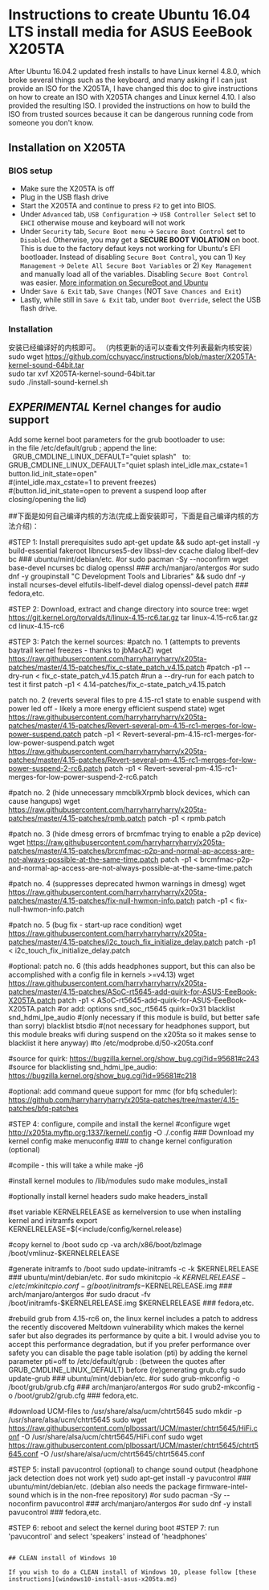 # Instructions to create Ubuntu 16.04 LTS install media for ASUS EeeBook X205TA

After Ubuntu 16.04.2 updated fresh installs to have Linux kernel 4.8.0, which broke several things such as the keyboard, and many asking if I can just provide an ISO for the X205TA, I have changed this doc to give instructions on how to create an ISO with X205TA changes and Linux kernel 4.10. I also provided the resulting ISO. I provided the instructions on how to build the ISO from trusted sources because it can be dangerous running code from someone you don't know.

## Installation on X205TA

### BIOS setup

* Make sure the X205TA is off
* Plug in the USB flash drive
* Start the X205TA and continue to press `F2` to get into BIOS.
* Under `Advanced` tab, `USB Configuration` -> `USB Controller Select` set to `EHCI` otherwise mouse and keyboard will not work
* Under `Security` tab, `Secure Boot menu` -> `Secure Boot Control` set to `Disabled`. Otherwise, you may get a **SECURE BOOT VIOLATION** on boot. This is due to the factory defaut keys not working for Ubuntu's EFI bootloader. Instead of disabling `Secure Boot Control`, you can 1) `Key Management` -> `Delete All Secure Boot Variables` or 2) `Key Management` and manually load all of the variables.  Disabling `Secure Boot Control` was easier. [More information on SecureBoot and Ubuntu](http://web.dodds.net/~vorlon/wiki/blog/SecureBoot_in_Ubuntu_12.10/)
* Under `Save & Exit` tab, `Save Changes` (NOT `Save Chances and Exit`)
* Lastly, while still in `Save & Exit` tab, under `Boot Override`, select the USB flash drive.

### Installation

安装已经编译好的内核即可。  （内核更新的话可以查看文件列表最新内核安装）
sudo wget https://github.com/cchuyacc/instructions/blob/master/X205TA-kernel-sound-64bit.tar  
sudo tar xvf X205TA-kernel-sound-64bit.tar  
sudo ./install-sound-kernel.sh  


## *EXPERIMENTAL* Kernel changes for audio support  
Add some kernel boot parameters for the grub bootloader to use:    
in the file /etc/default/grub ; append the line:    
    GRUB_CMDLINE_LINUX_DEFAULT="quiet splash"  
to:  
    GRUB_CMDLINE_LINUX_DEFAULT="quiet splash intel_idle.max_cstate=1 button.lid_init_state=open"  
    #(intel_idle.max_cstate=1 to prevent freezes)  
    #(button.lid_init_state=open to prevent a suspend loop after closing/opening the lid)  



##下面是如何自己编译内核的方法(完成上面安装即可，下面是自己编译内核的方法介绍)：

#STEP 1: Install prerequisites
sudo apt-get update && sudo apt-get install -y build-essential fakeroot libncurses5-dev libssl-dev ccache dialog libelf-dev bc ### ubuntu/mint/debian/etc.
#or
sudo pacman -Sy --noconfirm wget base-devel ncurses bc dialog openssl ### arch/manjaro/antergos
#or
sudo dnf -y groupinstall "C Development Tools and Libraries" && sudo dnf -y install ncurses-devel elfutils-libelf-devel dialog openssl-devel patch ### fedora,etc.

#STEP 2: Download, extract and change directory into source tree:
wget https://git.kernel.org/torvalds/t/linux-4.15-rc6.tar.gz
tar linux-4.15-rc6.tar.gz
cd linux-4.15-rc6

#STEP 3: Patch the kernel sources:
#patch no. 1 (attempts to prevents baytrail kernel freezes - thanks to jbMacAZ)
wget https://raw.githubusercontent.com/harryharryharry/x205ta-patches/master/4.15-patches/fix_c-state_patch_v4.15.patch
#patch -p1 --dry-run < fix_c-state_patch_v4.15.patch #run a --dry-run for each patch to test it first
patch -p1 < 4.14-patches/fix_c-state_patch_v4.15.patch

patch no. 2 (reverts several files to pre 4.15-rc1 state to enable suspend with power led off - likely a more energy efficient suspend state)
wget https://raw.githubusercontent.com/harryharryharry/x205ta-patches/master/4.15-patches/Revert-several-pm-4.15-rc1-merges-for-low-power-suspend.patch
patch -p1 < Revert-several-pm-4.15-rc1-merges-for-low-power-suspend.patch
wget https://raw.githubusercontent.com/harryharryharry/x205ta-patches/master/4.15-patches/Revert-several-pm-4.15-rc1-merges-for-low-power-suspend-2-rc6.patch
patch -p1 < Revert-several-pm-4.15-rc1-merges-for-low-power-suspend-2-rc6.patch

#patch no. 2 (hide unnecessary mmcblkXrpmb block devices, which can cause hangups)
wget https://raw.githubusercontent.com/harryharryharry/x205ta-patches/master/4.15-patches/rpmb.patch
patch -p1 < rpmb.patch

#patch no. 3 (hide dmesg errors of brcmfmac trying to enable a p2p device)
wget https://raw.githubusercontent.com/harryharryharry/x205ta-patches/master/4.15-patches/brcmfmac-p2p-and-normal-ap-access-are-not-always-possible-at-the-same-time.patch
patch -p1 < brcmfmac-p2p-and-normal-ap-access-are-not-always-possible-at-the-same-time.patch

#patch no. 4 (suppresses deprecated hwmon warnings in dmesg)
wget https://raw.githubusercontent.com/harryharryharry/x205ta-patches/master/4.15-patches/fix-null-hwmon-info.patch
patch -p1 < fix-null-hwmon-info.patch

#patch no. 5 (bug fix - start-up race condition)
wget https://raw.githubusercontent.com/harryharryharry/x205ta-patches/master/4.15-patches/i2c_touch_fix_initialize_delay.patch
patch -p1 < i2c_touch_fix_initialize_delay.patch

#optional: patch no. 6 (this adds headphones support, but this can also be accomplished with a config file in kernels >=v4.13)
wget https://raw.githubusercontent.com/harryharryharry/x205ta-patches/master/4.15-patches/ASoC-rt5645-add-quirk-for-ASUS-EeeBook-X205TA.patch
patch -p1 < ASoC-rt5645-add-quirk-for-ASUS-EeeBook-X205TA.patch
#or add:
options snd_soc_rt5645 quirk=0x31
blacklist snd_hdmi_lpe_audio #(only necessary if this module is build, but better safe than sorry)
blacklist btsdio #(not necessary for headphones support, but this module breaks wifi during suspend on the x205ta so it makes sense to blacklist it here anyway)
#to /etc/modprobe.d/50-x205ta.conf

#source for quirk: https://bugzilla.kernel.org/show_bug.cgi?id=95681#c243
#source for blacklisting snd_hdmi_lpe_audio: https://bugzilla.kernel.org/show_bug.cgi?id=95681#c218

#optional: add command queue support for mmc (for bfq scheduler):
https://github.com/harryharryharry/x205ta-patches/tree/master/4.15-patches/bfq-patches

#STEP 4: configure, compile and install the kernel
#configure
wget http://x205ta.myftp.org:1337/kernel/.config -O ./.config ### Download my kernel config
make menuconfig ### to change kernel configuration (optional)

#compile - this will take a while
make -j6

#install kernel modules to /lib/modules
sudo make modules_install

#optionally install kernel headers
sudo make headers_install

#set variable KERNELRELEASE as kernelversion to use when installing kernel and initramfs
export KERNELRELEASE=$(<include/config/kernel.release)

#copy kernel to /boot
sudo cp -va arch/x86/boot/bzImage /boot/vmlinuz-$KERNELRELEASE

#generate initramfs to /boot
sudo update-initramfs -c -k $KERNELRELEASE ### ubuntu/mint/debian/etc.
#or
sudo mkinitcpio -k $KERNELRELEASE -c /etc/mkinitcpio.conf -g /boot/initramfs-$KERNELRELEASE.img ### arch/manjaro/antergos
#or
sudo dracut -fv /boot/initramfs-$KERNELRELEASE.img $KERNELRELEASE ### fedora,etc.

#rebuild grub
from 4.15-rc6 on, the linux kernel includes a patch to address the recently discovered Meltdown vulnerability which 
makes the kernel safer but also degrades its performance by quite a bit. I would advise you to accept this performance degradation, 
but if you prefer performance over safety you can disable the page table isolation (pti) by adding the kernel parameter pti=off to /etc/default/grub :
(between the quotes after GRUB_CMDLINE_LINUX_DEFAULT) before (re)generating grub.cfg
sudo update-grub ### ubuntu/mint/debian/etc.
#or
sudo grub-mkconfig -o /boot/grub/grub.cfg ### arch/manjaro/antergos
#or
sudo grub2-mkconfig -o /boot/grub2/grub.cfg ### fedora,etc.

#download UCM-files to /usr/share/alsa/ucm/chtrt5645
sudo mkdir -p /usr/share/alsa/ucm/chtrt5645
sudo wget https://raw.githubusercontent.com/plbossart/UCM/master/chtrt5645/HiFi.conf -O /usr/share/alsa/ucm/chtrt5645/HiFi.conf
sudo wget https://raw.githubusercontent.com/plbossart/UCM/master/chtrt5645/chtrt5645.conf -O /usr/share/alsa/ucm/chtrt5645/chtrt5645.conf


#STEP 5: install pavucontrol (optional) to change sound output (headphone jack detection does not work yet)
sudo apt-get install -y pavucontrol ### ubuntu/mint/debian/etc. (debian also needs the package firmware-intel-sound which is in the non-free repository)
#or
sudo pacman -Sy --noconfirm pavucontrol ### arch/manjaro/antergos
#or
sudo dnf -y install pavucontrol ### fedora,etc.

#STEP 6: reboot and select the kernel during boot
#STEP 7: run 'pavucontrol' and select 'speakers' instead of 'headphones'
```

## CLEAN install of Windows 10

If you wish to do a CLEAN install of Windows 10, please follow [these instructions](windows10-install-asus-x205ta.md)
